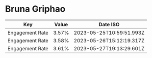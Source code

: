 # Bruna Griphao

| Key             | Value | Date ISO                 |
| --------------- | ----- | ------------------------ |
| Engagement Rate | 3.57% | 2023-05-25T10:59:51.993Z |
| Engagement Rate | 3.58% | 2023-05-26T15:12:19.317Z |
| Engagement Rate | 3.61% | 2023-05-27T19:13:29.601Z |